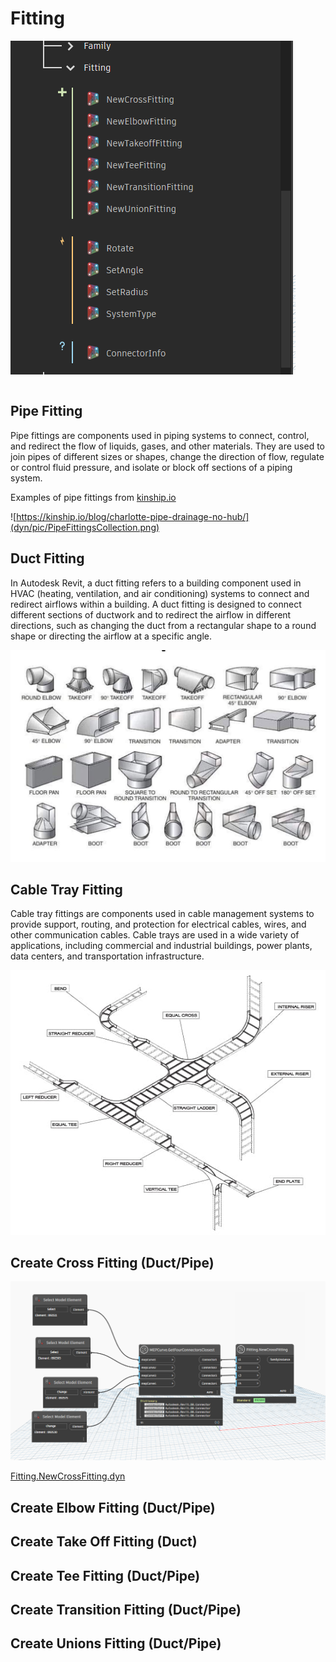 
# Fitting

![](dyn/pic/Fitting.png)


```{contents}
```

## Pipe Fitting

Pipe fittings are components used in piping systems to connect, control, and redirect the flow of liquids, gases, and other materials. They are used to join pipes of different sizes or shapes, change the direction of flow, regulate or control fluid pressure, and isolate or block off sections of a piping system.

Examples of pipe fittings from [kinship.io](https://kinship.io/blog/charlotte-pipe-drainage-no-hub/)

![https://kinship.io/blog/charlotte-pipe-drainage-no-hub/](dyn/pic/PipeFittingsCollection.png)


## Duct Fitting

In Autodesk Revit, a duct fitting refers to a building component used in HVAC (heating, ventilation, and air conditioning) systems to connect and redirect airflows within a building. A duct fitting is designed to connect different sections of ductwork and to redirect the airflow in different directions, such as changing the duct from a rectangular shape to a round shape or directing the airflow at a specific angle.

![](dyn/pic/DuctFittings.jpg)

## Cable Tray Fitting

Cable tray fittings are components used in cable management systems to provide support, routing, and protection for electrical cables, wires, and other communication cables. Cable trays are used in a wide variety of applications, including commercial and industrial buildings, power plants, data centers, and transportation infrastructure.

![](dyn/pic/photo-Steel-Cable-Ladder.jpg)

## Create Cross Fitting (Duct/Pipe)

![](dyn/pic/Fitting.NewCrossFitting.png)

[Fitting.NewCrossFitting.dyn](https://github.com/chuongmep/OpenMEP/blob/dev/docs/OpenMEPPage/dyn/Fitting.NewCrossFitting.dyn)

## Create Elbow Fitting (Duct/Pipe)

## Create Take Off Fitting (Duct)

## Create Tee Fitting (Duct/Pipe)

## Create Transition Fitting (Duct/Pipe)

## Create Unions Fitting (Duct/Pipe)



